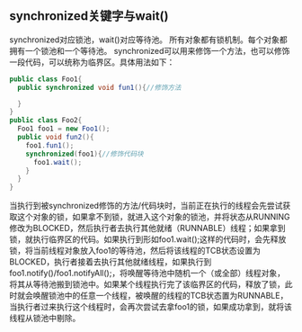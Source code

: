 ## synchronized关键字与wait()
synchronized对应锁池，wait()对应等待池。
所有对象都有锁机制。每个对象都拥有一个锁池和一个等待池。
synchronized可以用来修饰一个方法，也可以修饰一段代码，可以统称为临界区。具体用法如下：
```Java
public class Foo1{
  public synchronized void fun1(){//修饰方法

  }
}
public class Foo2{
  Foo1 foo1 = new Foo1();
  public void fun2(){
    foo1.fun1();
    synchronized(foo1){//修饰代码块
      foo1.wait();
    }
  }
}
```
当执行到被synchronized修饰的方法/代码块时，当前正在执行的线程会先尝试获取这个对象的锁，如果拿不到锁，就进入这个对象的锁池，并将状态从RUNNING修改为BLOCKED，然后执行者去执行其他就绪（RUNNABLE）线程；如果拿到锁，就执行临界区的代码。如果执行到形如foo1.wait();这样的代码时，会先释放锁，将当前线程对象放入foo1的等待池，然后将该线程的TCB状态设置为BLOCKED，执行者接着去执行其他就绪线程，如果执行到foo1.notify()/foo1.notifyAll();，将唤醒等待池中随机一个（或全部）线程对象，将其从等待池搬到锁池中。如果某个线程执行完了该临界区的代码，释放了锁，此时就会唤醒锁池中的任意一个线程，被唤醒的线程的TCB状态置为RUNNABLE，当执行者过来执行这个线程时，会再次尝试去拿foo1的锁，如果成功拿到，就将该线程从锁池中剔除。
